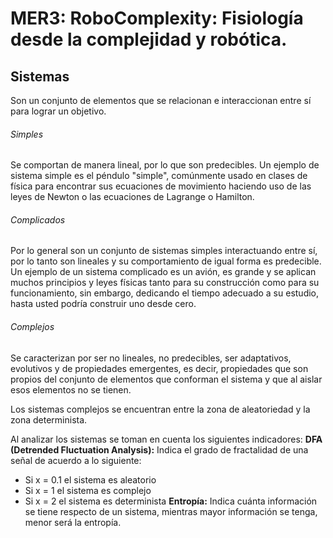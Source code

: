 # MER3: RoboComplexity: Fisiología desde la complejidad y robótica.

## Sistemas

Son un conjunto de elementos que se relacionan e interaccionan entre sí para lograr un objetivo.

###### Simples

Se comportan de manera lineal, por lo que son predecibles. Un ejemplo de sistema simple es el péndulo "simple", comúnmente usado en
clases de física para encontrar sus ecuaciones de movimiento haciendo uso de las leyes de Newton o las ecuaciones de Lagrange o Hamilton.

###### Complicados

Por lo general son un conjunto de sistemas simples interactuando entre sí, por lo tanto son lineales y su comportamiento de igual
forma es predecible. Un ejemplo de un sistema complicado es un avión, es grande y se aplican muchos principios y leyes físicas tanto para su construcción como para su funcionamiento, sin embargo, dedicando el tiempo adecuado a su estudio, hasta usted podría construir uno desde cero.

###### Complejos

Se caracterizan por ser no lineales, no predecibles, ser adaptativos, evolutivos y de propiedades emergentes, es decir, propiedades que son propios del conjunto de elementos que conforman el sistema y que al aislar esos elementos no se tienen. 

Los sistemas complejos se encuentran entre la zona de aleatoriedad y la zona determinista. 

Al analizar los sistemas se toman en cuenta los siguientes indicadores:
**DFA (Detrended Fluctuation Analysis):** Indica el grado de fractalidad de una señal de acuerdo a lo siguiente:
- Si x = 0.1 el sistema es aleatorio
- Si x = 1 el sistema es complejo
- Si x = 2 el sistema es determinista
**Entropía:** Indica cuánta información se tiene respecto de un sistema, mientras mayor información se tenga, menor será la entropía.





